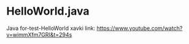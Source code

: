 # HelloWorld.java
Java for-test-HelloWorld
 xavki link: https://www.youtube.com/watch?v=wimmXfm7GRI&t=294s
